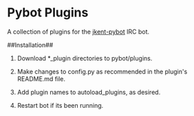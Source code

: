 # Pybot Plugins
A collection of plugins for the [jkent-pybot](https://github.com/jkent/jkent-pybot) IRC bot.

##Installation##

1. Download *\_plugin directories to pybot/plugins.

2. Make changes to config.py as recommended in the plugin's README.md file.

3. Add plugin names to autoload_plugins, as desired.

4. Restart bot if its been running.
